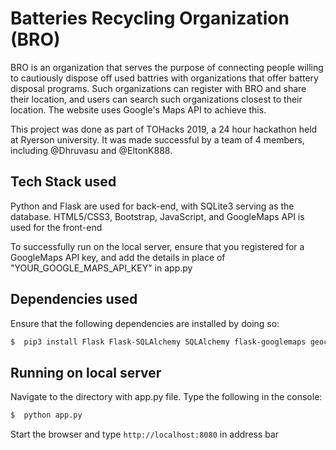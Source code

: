 # Batteries Recycling Organization (BRO)

BRO is an organization that serves the purpose of connecting people willing to cautiously dispose off used battries with organizations that offer battery disposal programs. Such organizations can register with BRO and share their location, and users can search such organizations closest to their location. The website uses Google's Maps API to achieve this.

This project was done as part of TOHacks 2019, a 24 hour hackathon held at Ryerson university. It was made successful by a team of 4 members, including @Dhruvasu and @EltonK888.

## Tech Stack used

Python and Flask are used for back-end, with SQLite3 serving as the database. HTML5/CSS3, Bootstrap, JavaScript, and GoogleMaps API is used for the front-end

To successfully run on the local server, ensure that you registered for a GoogleMaps API key, and add the details in place of "YOUR_GOOGLE_MAPS_API_KEY" in app.py

## Dependencies used

Ensure that the following dependencies are installed by doing so:

```bash
$  pip3 install Flask Flask-SQLAlchemy SQLAlchemy flask-googlemaps geocoder
```

## Running on local server

Navigate to the directory with app.py file. Type the following in the console:

```bash
$  python app.py
```

Start the browser and type `http://localhost:8080` in address bar
